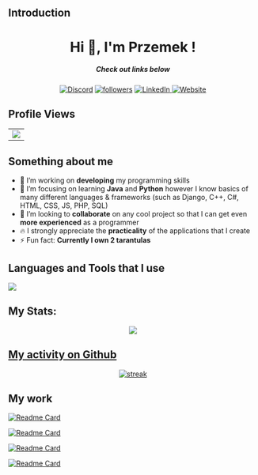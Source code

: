## Introduction

<h1 align="center">Hi 👋, I'm Przemek !</h1>
<h5 align="center">Check out links below</h5>

<p align="center">
    <!-- Discord invite link-->
  <a href="https://discord.com/users/419571860041105410"><img alt="Discord" title="Discord" src="https://img.shields.io/badge/-Discord-7289DA?style=for-the-badge&logo=discord&logoColor=white"/></a>
   <a href="https://github.com/Kir4R00t"><img alt="followers" title="Follow me on Github" src="https://img.shields.io/github/followers/thinkright20?color=236ad3&style=for-the-badge&logo=github&label=Follow"/></a>
    <a href="https://www.linkedin.com/in/your-profile-id">
  <img alt="LinkedIn" title="LinkedIn" src="https://img.shields.io/badge/-LinkedIn-0077B5?style=for-the-badge&logo=linkedin&logoColor=white"/>
</a>
<a href="https://www.kirar00t.site/">
  <img alt="Website" title=My Website" src="https://img.shields.io/badge/-Website-4CAF50?style=for-the-badge&logo=web&logoColor=white"/>
</a>

 </p>
 
## Profile Views
  <table>
    <tr>
      <td>
         <a href="https://github.com/Kir4R00t"> <img src="https://komarev.com/ghpvc/?username=Kir4R00t&style=for-the-badge&color=brightgreen"> </a>
      </td>
    </tr>
  </table>

## Something about me
- 🔭 I’m working on **developing** my programming skills
- 🌱 I’m focusing on learning **Java** and **Python** however I know basics of many different languages & frameworks (such as Django, C++, C#, HTML, CSS, JS, PHP, SQL) 
- 👯 I’m looking to **collaborate** on any cool project so that I can get even **more experienced** as a programmer
- 🔥 I strongly appreciate the **practicality** of the applications that I create
- ⚡ Fun fact: **Currently I own 2 tarantulas**

## Languages and Tools that I use

<p align="left"> <a href="https://github.com/thinkright20"><img src="https://skillicons.dev/icons?i=java,python,django,cpp,cs,git,linux,php,mysql,postgresql,html,css,js,docker"> </a> </p>

## My Stats:
<p align="center">
<a href="https://github.com/anuraghazra/github-readme-stats"><img align="center" src="https://github-readme-stats.vercel.app/api/top-langs/?username=Kir4R00t&layout=donut&&hide=lua&theme=dark"/>

## My activity on Github

<p align="center">
  <a href="https://github.com/Kir4R00t">      
<img title="stats" alt="streak" src="https://github-readme-streak-stats.herokuapp.com/?user=Kir4R00t&theme=dark&hide_border=true&stroke=f53b3b"/>
</a> 
</p>

## My work
<p align="left">
<!-- KiraBot -->

<a>[![Readme Card](https://github-readme-stats.vercel.app/api/pin/?username=Kir4R00t&repo=KiraBot)](https://github.com/Kir4R00t/KiraBot)</a>

<!-- My website -->

<a>[![Readme Card](https://github-readme-stats.vercel.app/api/pin/?username=Kir4R00t&repo=kirar00t.site)](https://github.com/Kir4R00t/kirar00t.site)</a>

<!-- GTAV Priv session maker -->

<a>[![Readme Card](https://github-readme-stats.vercel.app/api/pin/?username=Kir4R00t&repo=GTAV_PrivateSessionMaker)]([https://github.com/Kir4R00t/GTAV_PrivateSessionMaker])</a>

<!-- Kira Essentialz-->

[![Readme Card](https://github-readme-stats.vercel.app/api/pin/?username=Kir4R00t&repo=KiraEssentialz)]([https://github.com/Kir4R00t/KiraEssentialz]])
</p>
